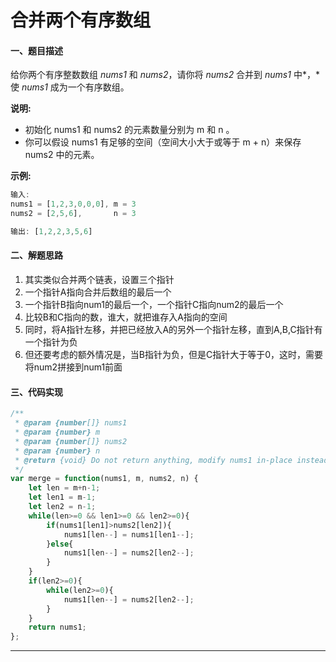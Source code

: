 # 合并两个有序数组

#### 一、题目描述

给你两个有序整数数组 *nums1* 和 *nums2*，请你将 *nums2* 合并到 *nums1* 中*，*使 *nums1* 成为一个有序数组。

 **说明:** 

* 初始化 nums1 和 nums2 的元素数量分别为 m 和 n 。
* 你可以假设 nums1 有足够的空间（空间大小大于或等于 m + n）来保存 nums2 中的元素。

 **示例:** 

```javascript
输入:
nums1 = [1,2,3,0,0,0], m = 3
nums2 = [2,5,6],       n = 3

输出: [1,2,2,3,5,6]
```

#### 二、解题思路

1. 其实类似合并两个链表，设置三个指针
2. 一个指针A指向合并后数组的最后一个
3. 一个指针B指向num1的最后一个，一个指针C指向num2的最后一个
4. 比较B和C指向的数，谁大，就把谁存入A指向的空间
5. 同时，将A指针左移，并把已经放入A的另外一个指针左移，直到A,B,C指针有一个指针为负
6. 但还要考虑的额外情况是，当B指针为负，但是C指针大于等于0，这时，需要将num2拼接到num1前面

#### 三、代码实现

```javascript
/**
 * @param {number[]} nums1
 * @param {number} m
 * @param {number[]} nums2
 * @param {number} n
 * @return {void} Do not return anything, modify nums1 in-place instead.
 */
var merge = function(nums1, m, nums2, n) {
    let len = m+n-1;
    let len1 = m-1;
    let len2 = n-1;
    while(len>=0 && len1>=0 && len2>=0){
        if(nums1[len1]>nums2[len2]){
            nums1[len--] = nums1[len1--];
        }else{
            nums1[len--] = nums2[len2--];
        }
    }
    if(len2>=0){
        while(len2>=0){
            nums1[len--] = nums2[len2--];
        }
    }
    return nums1;
};
```



***

